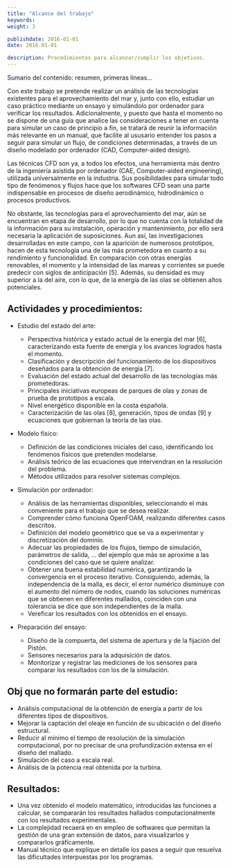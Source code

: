 ```yaml
---
title: "Alcance del trabajo"
keywords: 
weight: 3

publishdate: 2016-01-01
date: 2016-01-01

description: Procedimientos para alcanzar/cumplir los objetivos.
---
```


Sumario del contenido: resumen, primeras líneas...

<!--more-->

Con este trabajo se pretende realizar un análisis de las tecnologías existentes para el aprovechamiento del mar y, junto con ello, estudiar un caso práctico mediante un ensayo y simulándolo por ordenador para verificar los resultados. Adicionalmente, y puesto que hasta el momento no se dispone de una guía que analice las consideraciones a tener en cuenta para simular un caso de principio a fin, se tratará de reunir la información más relevante en un manual, que facilite al ususario entender los pasos a seguir para simular un flujo, de condiciones determinadas, a través de un diseño modelado por ordenador (CAD, Computer-aided design). 

Las técnicas CFD son ya, a todos los efectos, una herramienta más dentro de la ingeniería asistida por ordenador (CAE, Computer-aided engineering), utilizada universalmente en la industria. Sus posibilidades para simular todo tipo de fenómenos y flujos hace que los softwares CFD sean una parte indispensable en procesos de diseño aerodinámico, hidrodinámico o procesos productivos.

No obstante, las tecnologías para el aprovechamiento del mar, aún se encuentran en etapa de desarrollo, por lo que no cuenta con la totalidad de la información para su instalación, operación y mantenimiento, por ello será necesaria la aplicación de suposiciones. Aun así, las investigaciones desarrolladas en este campo, con la aparición de numerosos prototipos, hacen de esta tecnología una de las más prometedora en cuanto a su rendimiento y funcionalidad. En comparación con otras energías renovables, el momento y la intensidad de las mareas y corrientes se puede predecir con siglos de anticipación [5]. Además, su densidad es muy superior a la del aire, con lo que, de la energía de las olas se obtienen altos potenciales. 

## Actividades y procedimientos:
- Estudio del estado del arte:
  - Perspectiva histórica y estado actual de la energía del mar [6], caracterizando esta fuente de energía y los avances logrados hasta el momento.
  - Clasificación y descripción del funcionamiento de los dispositivos deseñados para la obtención de energía [7].
  - Evaluación del estado actual del desarrollo de las tecnologías más prometedoras.
  - Principales iniciativas europeas de parques de olas y zonas de prueba de prototipos a escala.
  - Nivel energético disponible en la costa española.
  - Caracterización de las olas [8], generación, tipos de ondas [9] y ecuaciones que gobiernan la teoría de las olas.

- Modelo físico:
  - Definición de las condiciones iniciales del caso, identificando los fenómenos físicos que pretenden modelarse.
  - Análisis teórico de las ecuaciones que intervendran en la resolución del problema.
  - Métodos utilizados para resolver sistemas complejos.
- Simulación por ordenador:
  - Análisis de las herramientas disponibles, seleccionando el más conveniente para el trabajo que se desea realizar. 
  - Comprender cómo funciona OpenFOAM, realizando diferentes casos descritos.
  - Definición del modelo geométrico que se va a experimentar y discretización del dominio.
  - Adecuar las propiedades de los flujos, tiempo de simulación, parámetros de salida, ... del ejemplo que más se aproxime a las condiciones del caso que se quiere analizar.
  - Obtener una buena estabilidad numérica, garantizando la convergencia en el proceso iterativo. Consiguiendo, además, la independencia de la malla, es decir, el error numérico disminuye con el aumento del número de nodos, cuando las soluciones numéricas que se obtienen en diferentes mallados, coinciden con una tolerancia se dice que son independientes de la malla.
  - Vereficar los resultados con los obtenidos en el ensayo.
- Preparación del ensayo:
  - Diseño de la compuerta, del sistema de apertura y de la fijación del Pistón.
  - Sensores necesarios para la adquisición de datos. 
  - Monitorizar y registrar las mediciones de los sensores para comparar los resultados con los de la simulación.

## Obj que no formarán parte del estudio:
- Análisis computacional de la obtención de energía a partir de los diferentes tipos de dispositivos.
- Mejorar la captación del oleaje en función de su ubicación o del diseño  estructural.
- Reducir al mínimo el tiempo de resolución de la simulación computacional, por no precisar de una profundización extensa en el diseño del mallado.
- Simulación del caso a escala real.
- Análisis de la potencia real obtenida por la turbina.

## Resultados:
- Una vez obtenido el modelo matemático, introducidas las funciones a calcular, se compararán los resultados hallados computacionalmente con los resultados experimentales.
- La complejidad recaerá en en empleo de softwares que permitan la gestión de una gran extensión de datos, para visualizarlos y compararlos gráficamente.
- Manual técnico que explique en detalle los pasos a seguir que resuelva las dificultades interpuestas por los programas. 
